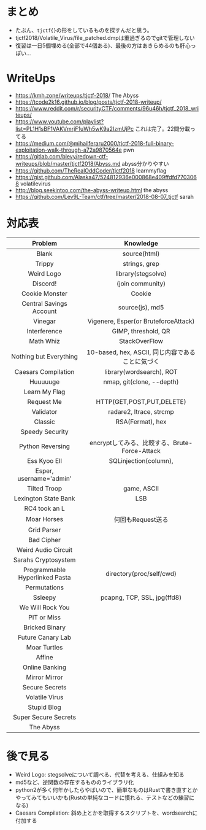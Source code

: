 # まとめ

- たぶん、`tjctf{}`の形をしているものを探すんだと思う。
- tjctf2018/Volatile_Virus/file_patched.dmpは重過ぎるのでgitで管理しない
- 復習は一日5個埋める(全部で44個ある)、最後の方はあきらめるのも肝心っぽい…

# WriteUps
- https://kmh.zone/writeups/tjctf-2018/ The Abyss
- https://tcode2k16.github.io/blog/posts/tjctf-2018-writeup/
- https://www.reddit.com/r/securityCTF/comments/96u46h/tjctf_2018_writeups/
- https://www.youtube.com/playlist?list=PL1H1sBF1VAKVmrjF1uWh5wK9a2IzmUjPc これは完了。22問分載ってる
- https://medium.com/@mihailferaru2000/tjctf-2018-full-binary-exploitation-walk-through-a72a9870564e pwn
- https://gitlab.com/blevy/redpwn-ctf-writeups/blob/master/tjctf2018/Abyss.md abyss分かりやすい
- https://github.com/TheRealOddCoder/tjctf2018 learnmyflag
- https://gist.github.com/Alaska47/524812936e000868e409ffdfd7703068 volatilevirus
- http://blog.seekintoo.com/the-abyss-writeup.html the abyss
- https://github.com/Lev9L-Team/ctf/tree/master/2018-08-07_tjctf sarah

# 対応表
| Problem | Knowledge |
|:-------:|:---------:|
| Blank | source(html) |
| Trippy | strings, grep |
| Weird Logo | library(stegsolve) |
| Discord! | (join community) |
| Cookie Monster | Cookie |
| Central Savings Account | source(js), md5 |
| Vinegar | Vigenere, Esper(or BruteforceAttack) |
| Interference | GIMP, threshold, QR |
| Math Whiz | StackOverFlow |
| Nothing but Everything | 10-based, hex, ASCII, 同じ内容であることに気づく | 
| Caesars Compilation | library(wordsearch), ROT |
| Huuuuuge | nmap, git(clone, --depth) |
| Learn My Flag ||
| Request Me | HTTP(GET,POST,PUT,DELETE) |
| Validator | radare2, ltrace, strcmp |
| Classic | RSA(Fermat), hex |
| Speedy Security ||
| Python Reversing | encryptしてみる、比較する、Brute-Force-Attack |
| Ess Kyoo Ell | SQLinjection(column),
 Esper, username='admin' |
| Tilted Troop | game, ASCII |
| Lexington State Bank | LSB |
| RC4 took an L ||
| Moar Horses | 何回もRequest送る |
| Grid Parser ||
| Bad Cipher ||
| Weird Audio Circuit ||
| Sarahs Cryptosystem ||
| Programmable Hyperlinked Pasta | directory(proc/self/cwd) |
| Permutations ||
| Ssleepy | pcapng, TCP, SSL, jpg(ffd8) |
| We Will Rock You |  |
| PIT or Miss ||
| Bricked Binary ||
| Future Canary Lab ||
| Moar Turtles ||
| Affine | |
| Online Banking ||
| Mirror Mirror ||
| Secure Secrets ||
| Volatile Virus ||
| Stupid Blog ||
| Super Secure Secrets ||
| The Abyss ||

# 後で見る
- Weird Logo: stegsolveについて調べる、代替を考える、仕組みを知る
- md5など、逆関数の存在するもののライブラリ化
- python2が多く何年かしたらやばいので、簡単なものはRustで書き直すとかやってみてもいいかも(Rustの単純なコードに慣れる、テストなどの練習になる)
- Caesars Compilation: 斜め上とかを取得するスクリプトを、wordsearchに付加する
